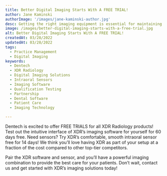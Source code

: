 ```yaml
---
title: Better Digital Imaging Starts With A FREE TRIAL!
author: Jane Kaminski
authorImage: '/images/jane-kaminski-author.jpg'
desc: Getting the right imaging equipment is essential for maintaining a stress-free patient experience. With deep expertise in dental imaging and the team’s care into crafting quality sensors, XDR Radiology is a clear standout when it comes to the vast array of sensors and imaging software available on the market.
image: /images/better-digital-imaging-starts-with-a-free-trial.jpg
alt: Better Digital Imaging Starts With A FREE TRIAL!
createdAt: 03/28/2022
updatedAt: 03/28/2022
tags:
  - Practice Management
  - Digital Imaging
keywords:
  - Dentech
  - XDR Radiology
  - Digital Imaging Solutions
  - Intraoral Sensors
  - Imaging Software
  - Qualification Testing
  - Partnership
  - Dental Software
  - Patient Care
  - Imaging Technology

---
```


Dentech is excited to offer FREE TRIALS for all XDR Radiology products! Test out the intuitive interface of XDR’s imaging software for yourself for 60 days free. Need sensors? Try XDR’s comfortable, smooth intraoral sensor free for 14 days! We think you’ll love having XDR as part of your setup at a fraction of the cost compared to other top-tier competitors.

Pair the XDR software and sensor, and you’ll have a powerful imaging combination to provide the best care for your patients. Don’t wait, contact us and get started with XDR’s imaging solutions today!